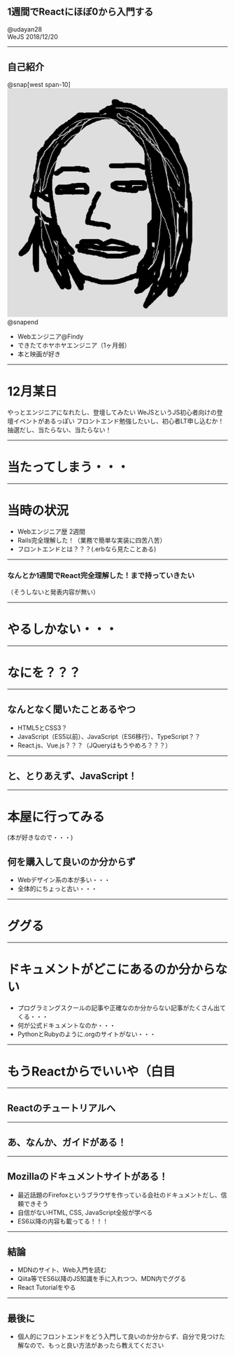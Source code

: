 ## 1週間でReactにほぼ0から入門する
@udayan28  
WeJS 2018/12/20

---

## 自己紹介
@snap[west span-10]
![](assets/img/myicon.png)
@snapend


* Webエンジニア@Findy
* できたてホヤホヤエンジニア（1ヶ月弱）
* 本と映画が好き

---

# 12月某日
やっとエンジニアになれたし、登壇してみたい
WeJSというJS初心者向けの登壇イベントがあるっぽい
フロントエンド勉強したいし、初心者LT申し込むか！
抽選だし、当たらない、当たらない！

---

# 当たってしまう・・・

---

# 当時の状況
* Webエンジニア歴 2週間
* Rails完全理解した！（業務で簡単な実装に四苦八苦）
* フロントエンドとは？？？(.erbなら見たことある)

---

### なんとか1週間でReact完全理解した！まで持っていきたい
（そうしないと発表内容が無い）


---

# やるしかない・・・

---

# なにを？？？

---

## なんとなく聞いたことあるやつ
* HTML5とCSS3？
* JavaScript（ES5以前）、JavaScript（ES6移行）、TypeScript？？
* React.js、Vue.js？？？（JQueryはもうやめろ？？？）

---

## と、とりあえず、JavaScript！

---

# 本屋に行ってみる
(本が好きなので・・・)


## 何を購入して良いのか分からず
- Webデザイン系の本が多い・・・
- 全体的にちょっと古い・・・

--- 

# ググる


---

# ドキュメントがどこにあるのか分からない
- プログラミングスクールの記事や正確なのか分からない記事がたくさん出てくる・・・
- 何が公式ドキュメントなのか・・・
- PythonとRubyのように.orgのサイトがない・・・

---

# もうReactからでいいや（白目

---

## Reactのチュートリアルへ


---

## あ、なんか、ガイドがある！


---

## Mozillaのドキュメントサイトがある！
- 最近話題のFirefoxというブラウザを作っている会社のドキュメントだし、信頼できそう
- 自信がないHTML, CSS, JavaScript全般が学べる
- ES6以降の内容も載ってる！！！


---
## 結論
- MDNのサイト、Web入門を読む
- Qiita等でES6以降のJS知識を手に入れつつ、MDN内でググる
- React Tutorialをやる

---

## 最後に
- 個人的にフロントエンドをどう入門して良いのか分からず、自分で見つけた解なので、もっと良い方法があったら教えてください
